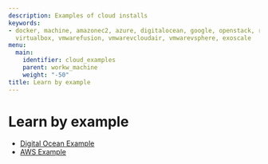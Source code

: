 ```yaml
---
description: Examples of cloud installs
keywords:
- docker, machine, amazonec2, azure, digitalocean, google, openstack, rackspace, softlayer,
  virtualbox, vmwarefusion, vmwarevcloudair, vmwarevsphere, exoscale
menu:
  main:
    identifier: cloud_examples
    parent: workw_machine
    weight: "-50"
title: Learn by example
---
```


# Learn by example

-   [Digital Ocean Example](ocean.md)
-   [AWS Example](aws.md)
